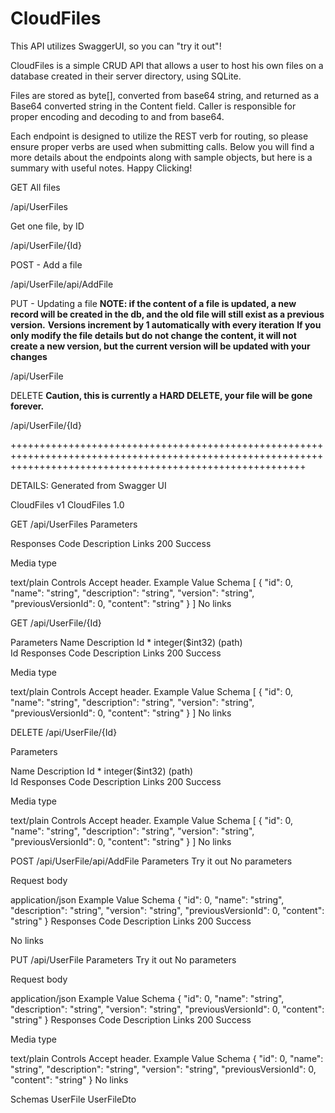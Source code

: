 # CloudFiles

This API utilizes SwaggerUI, so you can "try it out"!

CloudFiles is a simple CRUD API that allows a user to host his own files on a database created in their server directory, using SQLite. 

Files are stored as byte[], converted from base64 string, and returned as a Base64 converted string in the Content field. 
Caller is responsible for proper encoding and decoding to and from base64.

Each endpoint is designed to utilize the REST verb for routing, so please ensure proper verbs are used when submitting calls.
Below you will find a more details about the endpoints along with sample objects, but here is a summary with useful notes. Happy Clicking!

GET All files

  ​/api​/UserFiles

Get one file, by ID

  ​/api​/UserFile​/{Id}

POST - Add a file

  ​/api​/UserFile​/api​/AddFile
  
PUT - Updating a file
**NOTE: if the content of a file is updated, a new record will be created in the db, and the old file will still exist as a previous version.**
**Versions increment by 1 automatically with every iteration**
**If you only modify the file details but do not change the content, it will not create a new version, but the current version will be updated with your changes**
  
  ​/api​/UserFile

DELETE
**Caution, this is currently a HARD DELETE, your file will be gone forever.**

​/api​/UserFile​/{Id}

+++++++++++++++++++++++++++++++++++++++++++++++++++++++++++++++++++++++++++++++++++++++++++++++++++++++++++++++++++++++++++++++++++++++++++++++++++++++++++++++

DETAILS: 
Generated from Swagger UI

CloudFiles v1
CloudFiles
 1.0 
 
GET
​/api​/UserFiles
Parameters

Responses
Code	Description	Links
200	
Success

Media type

text/plain
Controls Accept header.
Example Value
Schema
[
  {
    "id": 0,
    "name": "string",
    "description": "string",
    "version": "string",
    "previousVersionId": 0,
    "content": "string"
  }
]
No links

GET
​/api​/UserFile​/{Id}

Parameters
Name	Description
Id *
integer($int32)
(path)	
Id
Responses
Code	Description	Links
200	
Success

Media type

text/plain
Controls Accept header.
Example Value
Schema
[
  {
    "id": 0,
    "name": "string",
    "description": "string",
    "version": "string",
    "previousVersionId": 0,
    "content": "string"
  }
]
No links

DELETE
​/api​/UserFile​/{Id}

Parameters

Name	Description
Id *
integer($int32)
(path)	
Id
Responses
Code	Description	Links
200	
Success

Media type

text/plain
Controls Accept header.
Example Value
Schema
[
  {
    "id": 0,
    "name": "string",
    "description": "string",
    "version": "string",
    "previousVersionId": 0,
    "content": "string"
  }
]
No links

POST
​/api​/UserFile​/api​/AddFile
Parameters
Try it out
No parameters

Request body

application/json
Example Value
Schema
{
  "id": 0,
  "name": "string",
  "description": "string",
  "version": "string",
  "previousVersionId": 0,
  "content": "string"
}
Responses
Code	Description	Links
200	
Success

No links

PUT
​/api​/UserFile
Parameters
Try it out
No parameters

Request body

application/json
Example Value
Schema
{
  "id": 0,
  "name": "string",
  "description": "string",
  "version": "string",
  "previousVersionId": 0,
  "content": "string"
}
Responses
Code	Description	Links
200	
Success

Media type

text/plain
Controls Accept header.
Example Value
Schema
{
  "id": 0,
  "name": "string",
  "description": "string",
  "version": "string",
  "previousVersionId": 0,
  "content": "string"
}
No links

Schemas
UserFile
UserFileDto
